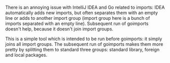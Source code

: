 There is an annoying issue with IntelliJ IDEA and Go related to imports: IDEA automatically adds new imports, but often
separates them with an empty line or adds to another import group (import group here is a bunch of imports separated
with an empty line). Subsequent run of goimports doesn't help, because it doesn't join import groups.

This is a simple tool which is intended to be run before goimports: it simply joins all import groups. The subsequent
run of goimports makes them more pretty by splitting them to standard three groups: standard library, foreign and local
packages.